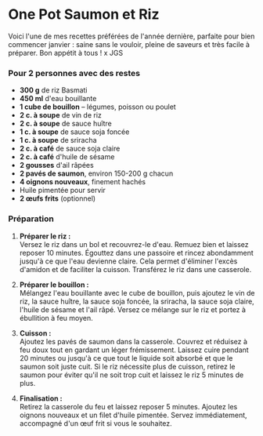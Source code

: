 # One Pot Saumon et Riz

Voici l'une de mes recettes préférées de l'année dernière, parfaite pour bien commencer janvier : saine sans le vouloir, pleine de saveurs et très facile à préparer. Bon appétit à tous ! x JGS  

### Pour 2 personnes avec des restes

- **300 g** de riz Basmati  
- **450 ml** d'eau bouillante  
- **1 cube de bouillon** – légumes, poisson ou poulet  
- **2 c. à soupe** de vin de riz  
- **2 c. à soupe** de sauce huître  
- **1 c. à soupe** de sauce soja foncée  
- **1 c. à soupe** de sriracha  
- **2 c. à café** de sauce soja claire  
- **2 c. à café** d'huile de sésame  
- **2 gousses** d'ail râpées  
- **2 pavés de saumon**, environ 150-200 g chacun  
- **4 oignons nouveaux**, finement hachés  
- Huile pimentée pour servir  
- **2 œufs frits** (optionnel)  

### Préparation  

1. **Préparer le riz :**  
   Versez le riz dans un bol et recouvrez-le d'eau. Remuez bien et laissez reposer 10 minutes. Égouttez dans une passoire et rincez abondamment jusqu'à ce que l'eau devienne claire. Cela permet d'éliminer l'excès d'amidon et de faciliter la cuisson. Transférez le riz dans une casserole.  

2. **Préparer le bouillon :**  
   Mélangez l'eau bouillante avec le cube de bouillon, puis ajoutez le vin de riz, la sauce huître, la sauce soja foncée, la sriracha, la sauce soja claire, l'huile de sésame et l'ail râpé. Versez ce mélange sur le riz et portez à ébullition à feu moyen.  

3. **Cuisson :**  
   Ajoutez les pavés de saumon dans la casserole. Couvrez et réduisez à feu doux tout en gardant un léger frémissement. Laissez cuire pendant 20 minutes ou jusqu'à ce que tout le liquide soit absorbé et que le saumon soit juste cuit. Si le riz nécessite plus de cuisson, retirez le saumon pour éviter qu'il ne soit trop cuit et laissez le riz 5 minutes de plus.  

4. **Finalisation :**  
   Retirez la casserole du feu et laissez reposer 5 minutes. Ajoutez les oignons nouveaux et un filet d'huile pimentée. Servez immédiatement, accompagné d'un œuf frit si vous le souhaitez.  

